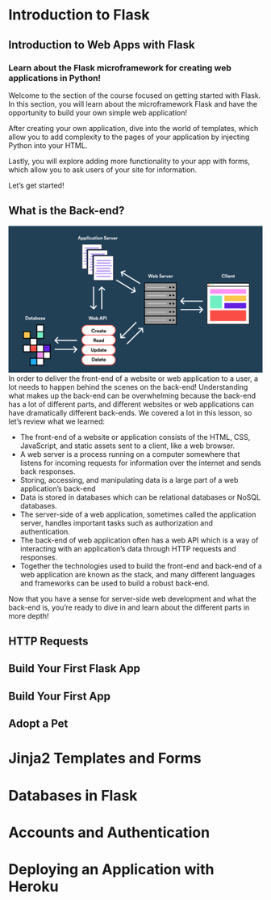 # Introduction to Flask
## Introduction to Web Apps with Flask
### Learn about the Flask microframework for creating web applications in Python!
Welcome to the section of the course focused on getting started with Flask. In this section, you will learn about the microframework Flask and have the opportunity to build your own simple web application!

After creating your own application, dive into the world of templates, which allow you to add complexity to the pages of your application by injecting Python into your HTML.

Lastly, you will explore adding more functionality to your app with forms, which allow you to ask users of your site for information.

Let’s get started!

## What is the Back-end?
![GitHub Logo](images/Node_8.svg)
In order to deliver the front-end of a website or web application to a user, a lot needs to happen behind the scenes on the back-end! Understanding what makes up the back-end can be overwhelming because the back-end has a lot of different parts, and different websites or web applications can have dramatically different back-ends. We covered a lot in this lesson, so let’s review what we learned:

* The front-end of a website or application consists of the HTML, CSS, JavaScript, and static assets sent to a client, like a web browser.
* A web server is a process running on a computer somewhere that listens for incoming requests for information over the internet and sends back responses.
* Storing, accessing, and manipulating data is a large part of a web application’s back-end
* Data is stored in databases which can be relational databases or NoSQL databases.
* The server-side of a web application, sometimes called the application server, handles important tasks such as authorization and authentication.
* The back-end of web application often has a web API which is a way of interacting with an application’s data through HTTP requests and responses.
* Together the technologies used to build the front-end and back-end of a web application are known as the stack, and many different languages and frameworks can be used to build a robust back-end.

Now that you have a sense for server-side web development and what the back-end is, you’re ready to dive in and learn about the different parts in more depth!

## HTTP Requests
## Build Your First Flask App
## Build Your First App
## Adopt a Pet
# Jinja2 Templates and Forms
# Databases in Flask
# Accounts and Authentication
# Deploying an Application with Heroku
